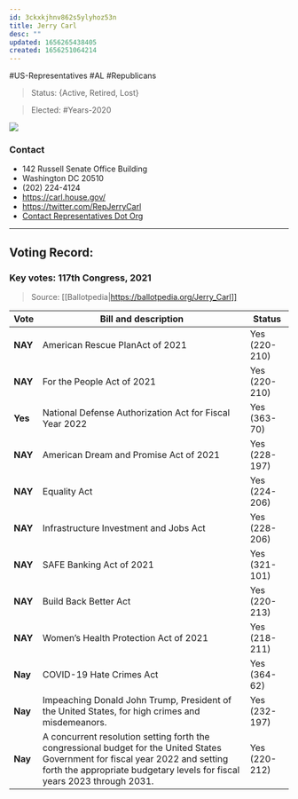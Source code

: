 ```yaml
---
id: 3ckxkjhnv862s5ylyhoz53n
title: Jerry Carl
desc: ""
updated: 1656265438405
created: 1656251064214
---
```


#US-Representatives #AL #Republicans

> Status: {Active, Retired, Lost}

> Elected: #Years-2020

![](/assets/images/2022-06-26-08-51-16.png)

### Contact

- 142 Russell Senate Office Building
- Washington DC 20510
- (202) 224-4124
- https://carl.house.gov/
- https://twitter.com/RepJerryCarl
- [Contact Representatives Dot Org ](https://contactrepresentatives.org/alabama/jerry-l-carl)

---

## Voting Record:

### Key votes: 117th Congress, 2021

> Source: [[Ballotpedia|https://ballotpedia.org/Jerry_Carl]]

| Vote    | Bill and description                                                                                                                                                                                        | Status        |
| ------- | ----------------------------------------------------------------------------------------------------------------------------------------------------------------------------------------------------------- | ------------- |
| **NAY** | American Rescue PlanAct of 2021                                                                                                                                                                             | Yes (220-210) |
| **NAY** | For the People Act of 2021                                                                                                                                                                                  | Yes (220-210) |
| **Yes** | National Defense Authorization Act for Fiscal Year 2022                                                                                                                                                     | Yes (363-70)  |
| **NAY** | American Dream and Promise Act of 2021                                                                                                                                                                      | Yes (228-197) |
| **NAY** | Equality Act                                                                                                                                                                                                | Yes (224-206) |
| **NAY** | Infrastructure Investment and Jobs Act                                                                                                                                                                      | Yes (228-206) |
| **NAY** | SAFE Banking Act of 2021                                                                                                                                                                                    | Yes (321-101) |
| **NAY** | Build Back Better Act                                                                                                                                                                                       | Yes (220-213) |
| **NAY** | Women’s Health Protection Act of 2021                                                                                                                                                                       | Yes (218-211) |
| **Nay** | COVID-19 Hate Crimes Act                                                                                                                                                                                    | Yes (364-62)  |
| **Nay** | Impeaching Donald John Trump, President of the United States, for high crimes and misdemeanors.                                                                                                             | Yes (232-197) |
| **Nay** | A concurrent resolution setting forth the congressional budget for the United States Government for fiscal year 2022 and setting forth the appropriate budgetary levels for fiscal years 2023 through 2031. | Yes (220-212) |
